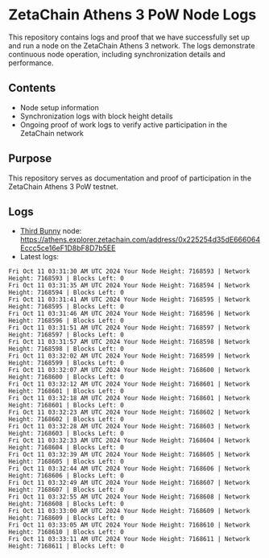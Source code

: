 # ZetaChain Athens 3 PoW Node Logs
This repository contains logs and proof that we have successfully set up and run a node on the ZetaChain Athens 3 network. The logs demonstrate continuous node operation, including synchronization details and performance.

## Contents
- Node setup information
- Synchronization logs with block height details
- Ongoing proof of work logs to verify active participation in the ZetaChain network

## Purpose
This repository serves as documentation and proof of participation in the ZetaChain Athens 3 PoW testnet.

## Logs

- [Third Bunny](https://thirdbunny.xyz/) node: https://athens.explorer.zetachain.com/address/0x225254d35dE666064Eccc5ce16eF1D8bF8D7b5EE
- Latest logs:
```
Fri Oct 11 03:31:30 AM UTC 2024 Your Node Height: 7168593 | Network Height: 7168593 | Blocks Left: 0
Fri Oct 11 03:31:35 AM UTC 2024 Your Node Height: 7168594 | Network Height: 7168594 | Blocks Left: 0
Fri Oct 11 03:31:41 AM UTC 2024 Your Node Height: 7168595 | Network Height: 7168595 | Blocks Left: 0
Fri Oct 11 03:31:46 AM UTC 2024 Your Node Height: 7168596 | Network Height: 7168596 | Blocks Left: 0
Fri Oct 11 03:31:51 AM UTC 2024 Your Node Height: 7168597 | Network Height: 7168597 | Blocks Left: 0
Fri Oct 11 03:31:57 AM UTC 2024 Your Node Height: 7168598 | Network Height: 7168598 | Blocks Left: 0
Fri Oct 11 03:32:02 AM UTC 2024 Your Node Height: 7168599 | Network Height: 7168599 | Blocks Left: 0
Fri Oct 11 03:32:07 AM UTC 2024 Your Node Height: 7168600 | Network Height: 7168600 | Blocks Left: 0
Fri Oct 11 03:32:12 AM UTC 2024 Your Node Height: 7168601 | Network Height: 7168601 | Blocks Left: 0
Fri Oct 11 03:32:18 AM UTC 2024 Your Node Height: 7168601 | Network Height: 7168601 | Blocks Left: 0
Fri Oct 11 03:32:23 AM UTC 2024 Your Node Height: 7168602 | Network Height: 7168602 | Blocks Left: 0
Fri Oct 11 03:32:28 AM UTC 2024 Your Node Height: 7168603 | Network Height: 7168603 | Blocks Left: 0
Fri Oct 11 03:32:33 AM UTC 2024 Your Node Height: 7168604 | Network Height: 7168604 | Blocks Left: 0
Fri Oct 11 03:32:39 AM UTC 2024 Your Node Height: 7168605 | Network Height: 7168605 | Blocks Left: 0
Fri Oct 11 03:32:44 AM UTC 2024 Your Node Height: 7168606 | Network Height: 7168606 | Blocks Left: 0
Fri Oct 11 03:32:49 AM UTC 2024 Your Node Height: 7168607 | Network Height: 7168607 | Blocks Left: 0
Fri Oct 11 03:32:55 AM UTC 2024 Your Node Height: 7168608 | Network Height: 7168608 | Blocks Left: 0
Fri Oct 11 03:33:00 AM UTC 2024 Your Node Height: 7168609 | Network Height: 7168609 | Blocks Left: 0
Fri Oct 11 03:33:05 AM UTC 2024 Your Node Height: 7168610 | Network Height: 7168610 | Blocks Left: 0
Fri Oct 11 03:33:11 AM UTC 2024 Your Node Height: 7168611 | Network Height: 7168611 | Blocks Left: 0
```
